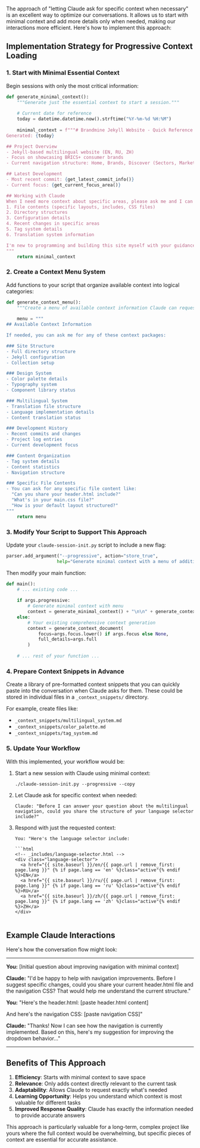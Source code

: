 The approach of "letting Claude ask for specific context when necessary" is an excellent way to optimize our conversations. It allows us to start with minimal context and add more details only when needed, making our interactions more efficient. Here's how to implement this approach:

## Implementation Strategy for Progressive Context Loading

### 1. Start with Minimal Essential Context

Begin sessions with only the most critical information:

```python
def generate_minimal_context():
    """Generate just the essential context to start a session."""
    
    # Current date for reference
    today = datetime.datetime.now().strftime("%Y-%m-%d %H:%M")
    
    minimal_context = f"""# Brandmine Jekyll Website - Quick Reference
Generated: {today}

## Project Overview
- Jekyll-based multilingual website (EN, RU, ZH)
- Focus on showcasing BRICS+ consumer brands
- Current navigation structure: Home, Brands, Discover (Sectors, Markets, Attributes, Signals), Insights, About

## Latest Development
- Most recent commit: {get_latest_commit_info()}
- Current focus: {get_current_focus_area()}

## Working with Claude
When I need more context about specific areas, please ask me and I can provide:
1. File contents (specific layouts, includes, CSS files)
2. Directory structures
3. Configuration details
4. Recent changes in specific areas
5. Tag system details
6. Translation system information

I'm new to programming and building this site myself with your guidance.
"""
    return minimal_context
```

### 2. Create a Context Menu System

Add functions to your script that organize available context into logical categories:

```python
def generate_context_menu():
    """Create a menu of available context information Claude can request."""
    
    menu = """
## Available Context Information

If needed, you can ask me for any of these context packages:

### Site Structure
- Full directory structure
- Jekyll configuration
- Collection setup

### Design System
- Color palette details
- Typography system
- Component library status

### Multilingual System
- Translation file structure
- Language implementation details
- Content translation status

### Development History
- Recent commits and changes
- Project log entries
- Current development focus

### Content Organization
- Tag system details 
- Content statistics
- Navigation structure

### Specific File Contents
- You can ask for any specific file content like:
  "Can you share your header.html include?"
  "What's in your main.css file?"
  "How is your default layout structured?"
"""
    return menu
```

### 3. Modify Your Script to Support This Approach

Update your `claude-session-init.py` script to include a new flag:

```python
parser.add_argument("--progressive", action="store_true", 
                   help="Generate minimal context with a menu of additional context Claude can request")
```

Then modify your main function:

```python
def main():
    # ... existing code ...
    
    if args.progressive:
        # Generate minimal context with menu
        context = generate_minimal_context() + "\n\n" + generate_context_menu()
    else:
        # Your existing comprehensive context generation
        context = generate_context_document(
            focus=args.focus.lower() if args.focus else None,
            full_details=args.full
        )
    
    # ... rest of your function ...
```

### 4. Prepare Context Snippets in Advance

Create a library of pre-formatted context snippets that you can quickly paste into the conversation when Claude asks for them. These could be stored in individual files in a `_context_snippets/` directory.

For example, create files like:
- `_context_snippets/multilingual_system.md`
- `_context_snippets/color_palette.md`
- `_context_snippets/tag_system.md`

### 5. Update Your Workflow

With this implemented, your workflow would be:

1. Start a new session with Claude using minimal context:
   ```
   ./claude-session-init.py --progressive --copy
   ```

2. Let Claude ask for specific context when needed:
   ```
   Claude: "Before I can answer your question about the multilingual navigation, could you share the structure of your language selector include?"
   ```

3. Respond with just the requested context:
   ```
   You: "Here's the language selector include:
   
   ```html
   <!-- _includes/language-selector.html -->
   <div class="language-selector">
     <a href="{{ site.baseurl }}/en/{{ page.url | remove_first: page.lang }}" {% if page.lang == 'en' %}class="active"{% endif %}>EN</a>
     <a href="{{ site.baseurl }}/ru/{{ page.url | remove_first: page.lang }}" {% if page.lang == 'ru' %}class="active"{% endif %}>RU</a>
     <a href="{{ site.baseurl }}/zh/{{ page.url | remove_first: page.lang }}" {% if page.lang == 'zh' %}class="active"{% endif %}>ZH</a>
   </div>
   ```
   ```

## Example Claude Interactions

Here's how the conversation flow might look:

---

**You:** [Initial question about improving navigation with minimal context]

**Claude:** "I'd be happy to help with navigation improvements. Before I suggest specific changes, could you share your current header.html file and the navigation CSS? That would help me understand the current structure."

**You:** "Here's the header.html:
[paste header.html content]

And here's the navigation CSS:
[paste navigation CSS]"

**Claude:** "Thanks! Now I can see how the navigation is currently implemented. Based on this, here's my suggestion for improving the dropdown behavior..."

---

## Benefits of This Approach

1. **Efficiency**: Starts with minimal context to save space
2. **Relevance**: Only adds context directly relevant to the current task
3. **Adaptability**: Allows Claude to request exactly what's needed
4. **Learning Opportunity**: Helps you understand which context is most valuable for different tasks
5. **Improved Response Quality**: Claude has exactly the information needed to provide accurate answers

This approach is particularly valuable for a long-term, complex project like yours where the full context would be overwhelming, but specific pieces of context are essential for accurate assistance.